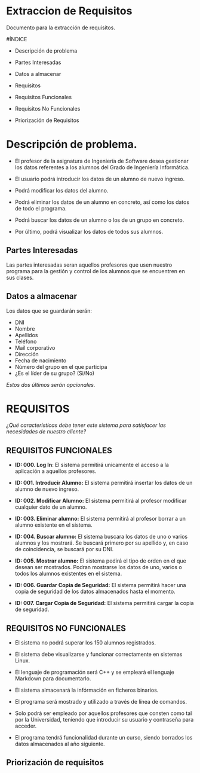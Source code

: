 # Extraccion de Requisitos

Documento para la extracción de requisitos.

#ÍNDICE

 * Descripción de problema
 * Partes Interesadas
 * Datos a almacenar
 * Requisitos

  * Requisitos Funcionales
  * Requisitos No Funcionales
  * Priorización de Requisitos

# Descripción de problema.

 * El profesor de la asignatura de Ingeniería de Software desea gestionar los datos referentes a los alumnos del Grado de Ingeniería Informática.

 * El usuario podrá introducir los datos de un alumno de nuevo ingreso.

 * Podrá modificar los datos del alumno.

 * Podrá eliminar los datos de un alumno en concreto, así como los datos de todo el programa.

 * Podrá buscar los datos de un alumno o los de un grupo en concreto.

 * Por último, podrá visualizar los datos de todos sus alumnos.

## Partes Interesadas

Las partes interesadas seran aquellos profesores que usen nuestro programa para la gestión y control de los alumnos que se encuentren en sus clases.

## Datos a almacenar

Los datos que se guardarán serán: 

* DNI
* Nombre
* Apellidos
* Teléfono
* Mail corporativo
* Dirección
* Fecha de nacimiento
* Número del grupo en el que participa
* ¿Es el líder de su grupo? (Si/No)

*Estos dos últimos serán opcionales.*


# REQUISITOS 

*¿Qué características debe tener este sistema para satisfacer las necesidades de nuestro cliente?*


## REQUISITOS FUNCIONALES

 * **ID: 000. Log In**: El sistema permitirá unicamente el acceso a la aplicación a aquellos profesores.

 * **ID: 001. Introducir Alumno:** El sistema permitirá insertar los datos de un alumno de nuevo ingreso.

 * **ID: 002. Modificar Alumno:** El sistema permitirá al profesor modificar cualquier dato de un alumno.

 * **ID: 003. Eliminar alumno:** El sistema permitirá al profesor borrar a un alumno existente en el sistema.

 * **ID: 004. Buscar alumno:** El sistema buscara los datos de uno o varios alumnos y los mostrará. Se buscará primero por su apellido y, en caso de coincidencia, se buscará por su DNI.

 * **ID: 005. Mostrar alumno:** El sistema pedirá el tipo de orden en el que desean ser mostrados. Podran mostrarse los datos de uno, varios o todos los alumnos existentes en el sistema.

 * **ID: 006. Guardar Copia de Seguridad:** El sistema permitirá hacer una copia de seguridad de los datos almacenados hasta el momento.

 * **ID: 007. Cargar Copia de Seguridad:** El sistema permitirá cargar la copia de seguridad.


## REQUISITOS NO FUNCIONALES

 * El sistema no podrá superar los 150 alumnos registrados.

 * El sistema debe visualizarse y funcionar correctamente en sistemas Linux.

 * El lenguaje de programación será C++ y se empleará el lenguaje Markdown para documentarlo.

 * El sistema almacenará la infórmación en ficheros binarios.

 * El programa será mostrado y utilizado a través de línea de comandos.

 * Solo podrá ser empleado por aquellos profesores que consten como tal por la Universidad, teniendo que introducir su usuario y contraseña para acceder.

 * El programa tendrá funcionalidad durante un curso, siendo borrados los datos almacenados al año siguiente.


## Priorización de requisitos


